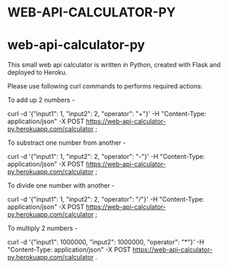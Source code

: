  <h1>WEB-API-CALCULATOR-PY</h1>


# web-api-calculator-py


This small web api calculator is written in Python, created with Flask and deployed to Heroku.

Please use following curl commands to performs required actions:

To add up 2 numbers -

curl -d '{"input1": 1, "input2": 2, "operator": "+"}' -H "Content-Type: application/json" -X POST  https://web-api-calculator-py.herokuapp.com/calculator ;

To substract one number from another -

curl -d '{"input1": 1, "input2": 2, "operator": "-"}' -H "Content-Type: application/json" -X POST https://web-api-calculator-py.herokuapp.com/calculator ;

To divide one number with another -

curl -d '{"input1": 1, "input2": 2, "operator": "/"}' -H "Content-Type: application/json" -X POST https://web-api-calculator-py.herokuapp.com/calculator ;

To multiply 2 numbers -

curl -d '{"input1": 1000000, "input2": 1000000, "operator": "*"}' -H "Content-Type: application/json" -X POST https://web-api-calculator-py.herokuapp.com/calculator .



